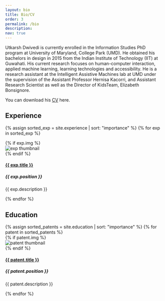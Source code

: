 ```yaml
---
layout: bio
title: Bio/CV
order: 3
permalink: /bio
description: 
nav: true
---
```


<div>
<p>
Utkarsh Dwivedi is currently enrolled in the Information Studies PhD program at University of Maryland, College Park (UMD). He obtained his bachelors in design in 2015 from the Indian Institute of Technology (IIT) at Guwahati. His current research focuses on human-computer interaction, applied machine learning, learning technologies and accessibility. He is a research assistant at the Intelligent Assistive Machines lab at UMD under the supervision of the Assistant Professor Hernisa Kacorri, and Assistant Research Scientist as well as the Director of KidsTeam, Elizabeth Bonsignore.
</p>

<p>You can download his <a href="/pdfs/Utkarsh_Dwivedi_CV.pdf" download>CV</a> here.</p>

<h2 class="post-title">Experience</h2>
<div class="newprojects container">

  {% assign sorted_exp = site.experience | sort: "importance" %}
  {% for exp in sorted_exp %}
  
  <div class="row mb-3">
      {% if exp.img %}
      <div class="col-md-2 text-center">
          <img class="w-50 " src="{{ exp.img | relative_url }}" alt="exp thumbnail">
      </div>
      {% endif %}
      <div class="col-md-10">
          <a href="{{ exp.link }}" target="_blank"><h4 class="card-title">{{ exp.title }}</h4></a>
          <h5 class="card-text">{{ exp.position }}</h5>
          <p class="card-text">{{ exp.description }}</p>
      </div>
    <!-- </a> -->
  </div>
{% endfor %}

</div>



<h2 class="post-title">Education</h2>
<div class="newprojects container">
  {% assign sorted_patents = site.education | sort: "importance" %}
  {% for patent in sorted_patents %}
  
  <div class="row mb-3">
      {% if patent.img %}
      <div class="col-sm-2 text-center">
          <img class="w-50" src="{{ patent.img | relative_url }}" alt="patent thumbnail">
      </div>
      {% endif %}
      <div class="col-sm-10">
          <a href="{{ patent.link }}" target="_blank"><h4 class="card-title">{{ patent.title }}</h4></a>
          <h5 class="card-text">{{ patent.position }}</h5>
          <p class="card-text">{{ patent.description }}</p>
      </div>
    <!-- </a> -->
  </div>
{% endfor %}
</div>
